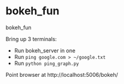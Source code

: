bokeh_fun
=========

bokeh_fun

Bring up 3 terminals:

 - Run bokeh_server in one
 - Run `ping google.com > ~/google.txt`
 - Run `python ping_graph.py`

Point browser at http://localhost:5006/bokeh/
